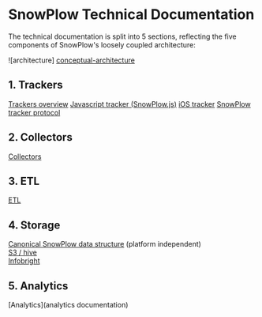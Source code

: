 # SnowPlow Technical Documentation

The technical documentation is split into 5 sections, reflecting the five components of SnowPlow's loosely coupled architecture:

![architecture] [conceptual-architecture]

## 1. Trackers
[Trackers overview](trackers)
[Javascript tracker (SnowPlow.js)](snowplow-js)
[iOS tracker](ios-tracker)
[SnowPlow tracker protocol](tracker-protocol)

## 2. Collectors
[Collectors](collectors)

## 3. ETL
[ETL](etl)

## 4. Storage
[Canonical SnowPlow data structure](canonical-data-structure) (platform independent)  
[S3 / hive](s3-apache-hive-storage)  
[Infobright](infobright-storage)  

## 5. Analytics
[Analytics](analytics documentation)



[conceptual-architecture]: about-snowplow/images/conceptual-architecture.png